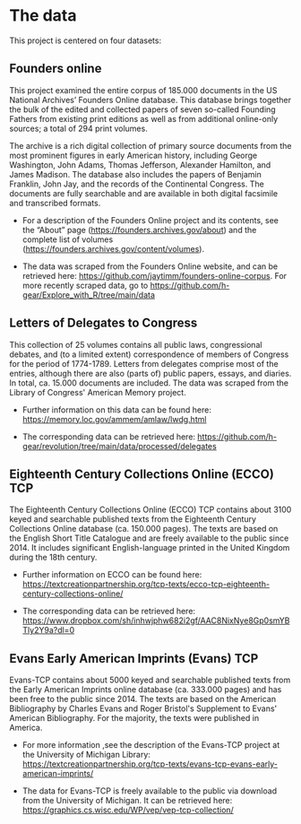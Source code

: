 # The data

This project is centered on four datasets:

## Founders online
This project examined the entire corpus of 185.000 documents in the US National Archives’ Founders Online database. This database brings together the bulk of the edited and collected papers of seven so-called Founding Fathers from existing print editions as well as from additional online-only sources; a total of 294 print volumes. 

The archive is a rich digital collection of primary source documents
from the most prominent figures in early American history, including George Washington, John Adams, Thomas Jefferson, Alexander Hamilton, and James Madison. The database also includes the papers of Benjamin Franklin, John Jay, and the records of the Continental Congress. The documents are fully searchable and are available in both digital facsimile and transcribed formats. 

* For a description of the Founders Online project and its contents, see the “About” page (https://founders.archives.gov/about) and the complete list of volumes (https://founders.archives.gov/content/volumes). 

* The data was scraped from the Founders Online website, and can be retrieved here: https://github.com/jaytimm/founders-online-corpus. For more recently scraped data, go to https://github.com/h-gear/Explore_with_R/tree/main/data
 
## Letters of Delegates to Congress

This collection of 25 volumes contains all public laws, congressional debates, and (to a limited extent) correspondence of members of Congress for the period of 1774-1789. Letters from delegates comprise most of the entries, although there are also (parts of) public papers, essays, and diaries. In total, ca. 15.000 documents are included. The data was scraped from the Library of Congress' American Memory project.

* Further information on this data can be found here: https://memory.loc.gov/ammem/amlaw/lwdg.html

* The corresponding data can be retrieved here: https://github.com/h-gear/revolution/tree/main/data/processed/delegates


## Eighteenth Century Collections Online (ECCO) TCP
The Eighteenth Century Collections Online (ECCO) TCP contains about 3100 keyed and searchable published texts from the Eighteenth Century Collections Online database (ca. 150.000 pages). The texts are based on the English Short Title Catalogue and are freely available to the public since 2014. It includes significant English-language printed in the United Kingdom during the 18th century.

* Further information on ECCO can be found here: https://textcreationpartnership.org/tcp-texts/ecco-tcp-eighteenth-century-collections-online/

* The corresponding data can be retrieved here: https://www.dropbox.com/sh/inhwjphw682i2gf/AAC8NixNye8Gp0smYBTly2Y9a?dl=0

## Evans Early American Imprints (Evans) TCP
Evans-TCP contains about 5000 keyed and searchable published texts from the Early American Imprints online database (ca. 333.000 pages) and has been free to the public since 2014. The texts are based on the American Bibliography by Charles Evans and Roger Bristol's Supplement to Evans' American Bibliography. For the majority, the texts were published in America. 

* For more information ,see the description of the Evans-TCP project at the University of Michigan Library: https://textcreationpartnership.org/tcp-texts/evans-tcp-evans-early-american-imprints/

* The data for Evans-TCP is freely available to the public via download from the University of Michigan. It can be retrieved here: https://graphics.cs.wisc.edu/WP/vep/vep-tcp-collection/